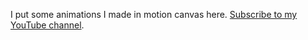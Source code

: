 I put some animations I made in motion canvas here. [Subscribe to my YouTube channel](https://www.youtube.com/@onenewhand?sub_confirmation=1).
